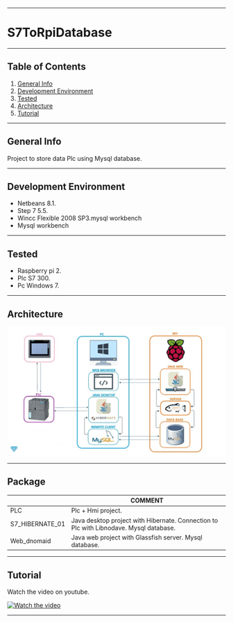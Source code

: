 ***
# S7ToRpiDatabase
***
## Table of Contents
1. [General Info](#general-info)
2. [Development Environment](#development-environment)
3. [Tested](#tested)
4. [Architecture](#architecture)
5. [Tutorial](#tutorial)
***
## General Info
Project to store data Plc using Mysql database.
***
## Development Environment
* Netbeans 8.1.
* Step 7 5.5.
* Wincc Flexible 2008 SP3.mysql workbench
* Mysql workbench
***
## Tested
* Raspberry pi 2.
* Plc S7 300.
* Pc Windows 7.
***
## Architecture
![Architecture](Images/arch.gif)
***
## Package

|  | COMMENT |
| ------ | ------ |
| PLC | Plc + Hmi project.|
| S7_HIBERNATE_01 |  Java desktop project with Hibernate. Connection to Plc with Libnodave. Mysql database. |
| Web_dnomaid | Java web project with Glassfish server. Mysql database. |

***
## Tutorial
Watch the video on youtube.

[![Watch the video](https://img.youtube.com/vi/paJqPzNHhUM/0.jpg)](https://www.youtube.com/watch?v=paJqPzNHhUM)
***


